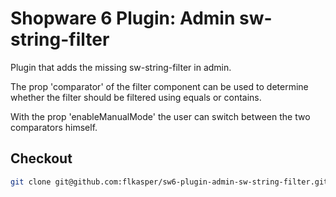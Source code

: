# Shopware 6 Plugin: Admin sw-string-filter

[//]: # (Shopware-Version: 6.X.Y)

Plugin that adds the missing sw-string-filter in admin.

The prop 'comparator' of the filter component can be used to determine whether the filter should be filtered using equals or contains.

With the prop 'enableManualMode' the user can switch between the two comparators himself.

## Checkout
```bash
git clone git@github.com:flkasper/sw6-plugin-admin-sw-string-filter.git FlkasperAdminSwStringFilter
```
